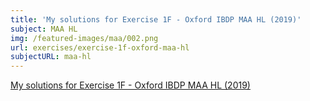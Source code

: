 ```yaml
---
title: 'My solutions for Exercise 1F - Oxford IBDP MAA HL (2019)'
subject: MAA HL
img: /featured-images/maa/002.png
url: exercises/exercise-1f-oxford-maa-hl
subjectURL: maa-hl
---
```


<a class="open-note" href="/exercises/maa/MAA%20Oxford%201F.pdf" target="_blank">My solutions for Exercise 1F - Oxford IBDP MAA HL (2019)</a>